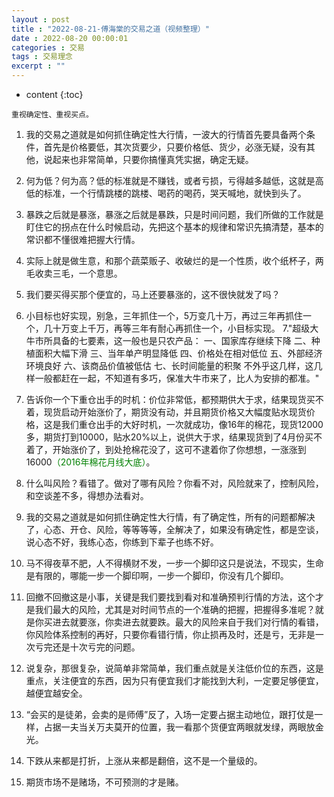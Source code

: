 ```yaml
---
layout : post
title : "2022-08-21-傅海棠的交易之道（视频整理）"
date : 2022-08-20 00:00:01
categories : 交易
tags : 交易理念
excerpt : ""
---
```


* content
{:toc}


```
重视确定性、重视买点。
```


1. 我的交易之道就是如何抓住确定性大行情，一波大的行情首先要具备两个条件，首先是价格要低，其次货要少，只要价格低、货少，必涨无疑，没有其他，说起来也非常简单，只要你搞懂真凭实据，确定无疑。

2. 何为低？何为高？低的标准就是不赚钱，或者亏损，亏得越多越低，这就是高低的标准，一个行情跳楼的跳楼、喝药的喝药，哭天喊地，就快到头了。

3. 暴跌之后就是暴涨，暴涨之后就是暴跌，只是时间问题，我们所做的工作就是盯住它的拐点在什么时候启动，先把这个基本的规律和常识先搞清楚，基本的常识都不懂很难把握大行情。

4. 实际上就是做生意，和那个蔬菜贩子、收破烂的是一个性质，收个纸杯子，两毛收卖三毛，一个意思。

5. 我们要买得买那个便宜的，马上还要暴涨的，这不很快就发了吗？

6. 小目标也好实现，别急，三年抓住一个，5万变几十万，再过三年再抓住一个，几十万变上千万，再等三年有耐心再抓住一个，小目标实现。
7."超级大牛市所具备的七要素，这一般也是只农产品：
一、国家库存继续下降
二、种植面积大幅下滑
三、当年单产明显降低
四、价格处在相对低位
五、外部经济环境良好
六、该商品价值被低估
七、长时间能量的积聚
不外乎这几样，这几样一般都赶在一起，不知道有多巧，保准大牛市来了，比人为安排的都准。"

8. 告诉你一个下重仓出手的时机：价位非常低，都预期供大于求，结果现货买不着，现货启动开始涨价了，期货没有动，并且期货价格又大幅度贴水现货价格，这是我们重仓出手的大好时机，一次就成功，像16年的棉花，现货12000多，期货打到10000，贴水20%以上，说供大于求，结果现货到了4月份买不着了，开始涨价了，到处抢棉花没了，这可不逮着你了你想想，一涨涨到16000<font color="green">（2016年棉花月线大底）</font>。

9. 什么叫风险？看错了。做对了哪有风险？你看不对，风险就来了，控制风险，和空谈差不多，得想办法看对。

10. 我的交易之道就是如何抓住确定性大行情，有了确定性，所有的问题都解决了，心态、开仓、风险，等等等等，全解决了，如果没有确定性，都是空谈，说心态不好，我练心态，你练到下辈子也练不好。

11. 马不得夜草不肥，人不得横财不发，一步一个脚印这只是说法，不现实，生命是有限的，哪能一步一个脚印啊，一步一个脚印，你没有几个脚印。

12. 回撤不回撤这是小事，关键是我们要找到看对和准确预判行情的方法，这个才是我们最大的风险，尤其是对时间节点的一个准确的把握，把握得多准呢？就是你买进去就要涨，你卖进去就要跌。最大的风险来自于我们对行情的看错，你风险体系控制的再好，只要你看错行情，你止损再及时，还是亏，无非是一次亏完还是十次亏完的问题。

13. 说复杂，那很复杂，说简单非常简单，我们重点就是关注低价位的东西，这是重点，关注便宜的东西，因为只有便宜我们才能找到大利，一定要足够便宜，越便宜越安全。

14. “会买的是徒弟，会卖的是师傅”反了，入场一定要占据主动地位，跟打仗是一样，占据一夫当关万夫莫开的位置，我一看那个货便宜两眼就发绿，两眼放金光。

15. 下跌从来都是打折，上涨从来都是翻倍，这不是一个量级的。

16. 期货市场不是赌场，不可预测的才是赌。











